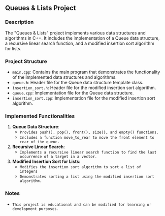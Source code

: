 ## Queues & Lists Project

### Description
The "Queues & Lists" project implements various data structures and algorithms in C++. It includes the implementation of a Queue data structure, a recursive linear search function, and a modified insertion sort algorithm for lists.

### Project Structure
- `main.cpp`: Contains the main program that demonstrates the functionality of the implemented data structures and algorithms.
- `queue.h`: Header file for the Queue data structure template class.
- `insertion_sort.h`: Header file for the modified insertion sort algorithm.
- `queue.cpp`: Implementation file for the Queue data structure.
- `insertion_sort.cpp`: Implementation file for the modified insertion sort algorithm.

### Implemented Functionalities
1. **Queue Data Structure**:
   - `Provides push(), pop(), front(), size(), and empty() functions.`
   - `Includes a function move_to_rear to move the front element to rear of the queue.`
2. **Recursive Linear Search**:
   - `Implements a recursive linear search function to find the last occurrence of a target in a vector.`
3. **Modified Insertion Sort for Lists**:
   - `Modifies the insertion sort algorithm to sort a list of integers`
   - `Demonstrates sorting a list using the modified insertion sort algorithm.`
     
### Notes
- `This project is educational and can be modified for learning or development purposes.`

